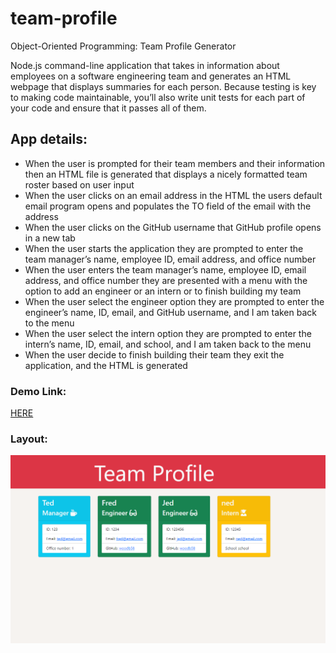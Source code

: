 # team-profile

Object-Oriented Programming: Team Profile Generator

Node.js command-line application that takes in information about employees on a software engineering team and generates an HTML webpage that displays summaries for each person. Because testing is key to making code maintainable, you’ll also write unit tests for each part of your code and ensure that it passes all of them.

## App details:

- When the user is prompted for their team members and their information then an HTML file is generated that displays a nicely formatted team roster based on user input
- When the user clicks on an email address in the HTML the users default email program opens and populates the TO field of the email with the address
- When the user clicks on the GitHub username that GitHub profile opens in a new tab
- When the user starts the application they are prompted to enter the team manager’s name, employee ID, email address, and office number
- When the user enters the team manager’s name, employee ID, email address, and office number they are presented with a menu with the option to add an engineer or an intern or to finish building my team
- When the user select the engineer option they are prompted to enter the engineer’s name, ID, email, and GitHub username, and I am taken back to the menu
- When the user select the intern option they are prompted to enter the intern’s name, ID, email, and school, and I am taken back to the menu
- When the user decide to finish building their team they exit the application, and the HTML is generated

### Demo Link:

[HERE](https://drive.google.com/file/d/1YSLpdQKDuwuUPDq2qdTO1Uuz69K7kHuw/view)

### Layout:

![team-profile Layout](./src/img/team-profile-screenshot.png)
